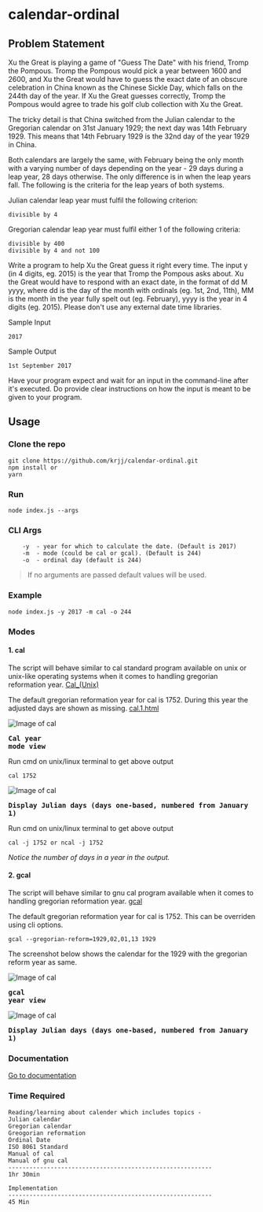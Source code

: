 # calendar-ordinal

## Problem Statement

Xu the Great is playing a game of "Guess The Date" with his friend, Tromp the Pompous. Tromp the Pompous would pick a year between 1600 and 2600, and Xu the Great would have to guess the exact date of an obscure celebration in China known as the Chinese Sickle Day, which falls on the 244th day of the year. If Xu the Great guesses correctly, Tromp the Pompous would agree to trade his golf club collection with Xu the Great.

The tricky detail is that China switched from the Julian calendar to the Gregorian calendar on 31st January 1929; the next day was 14th February 1929. This means that 14th February 1929 is the 32nd day of the year 1929 in China.

Both calendars are largely the same, with February being the only month with a varying number of days depending on the year - 29 days during a leap year, 28 days otherwise. The only difference is in when the leap years fall. The following is the criteria for the leap years of both systems.

Julian calendar leap year must fulfil the following criterion:
```
divisible by 4
```
Gregorian calendar leap year must fulfil either 1 of the following criteria:
```
divisible by 400
divisible by 4 and not 100
```

Write a program to help Xu the Great guess it right every time. The input y (in 4 digits, eg. 2015) is the year that Tromp the Pompous asks about. Xu the Great would have to respond with an exact date, in the format of dd M yyyy, where dd is the day of the month with ordinals (eg. 1st, 2nd, 11th), MM is the month in the year fully spelt out (eg. February), yyyy is the year in 4 digits (eg. 2015). Please don't use any external date time libraries.

Sample Input

```2017```

Sample Output

```1st September 2017```

Have your program expect and wait for an input in the command-line after it's executed. Do provide clear instructions on how the input is meant to be given to your program.


## Usage

### Clone the repo
```
git clone https://github.com/krjj/calendar-ordinal.git
npm install or 
yarn
```
### Run

```
node index.js --args
```

### CLI Args
```
    -y  - year for which to calculate the date. (Default is 2017)
    -m  - mode (could be cal or gcal). (Default is 244)
    -o  - ordinal day (default is 244)
```

> If no arguments are passed default values will be used.

### Example

```
node index.js -y 2017 -m cal -o 244
```

### Modes

#### 1. cal
The script will behave similar to cal standard program available on unix or unix-like operating systems when it comes to handling gregorian reformation year. [Cal_(Unix)](https://en.wikipedia.org/wiki/Cal_(Unix))

The default gregorian reformation year for cal is 1752. During this year the adjusted days are shown as missing. [cal.1.html](http://man7.org/linux/man-pages/man1/cal.1.html)

![Image of cal](images/cal.png)
<strong><pre>Cal year mode view</pre></strong>

Run cmd on unix/linux terminal to get above output
```
cal 1752
```

![Image of cal](images/cal-j.png)
<strong><pre>Display Julian days (days one-based, numbered from January 1)</pre></strong>


Run cmd on unix/linux terminal to get above output
```
cal -j 1752 or ncal -j 1752
```

<i>Notice the number of days in a year in the output.</i>

#### 2. gcal

The script will behave similar to gnu cal program available when it comes to handling gregorian reformation year. [gcal](https://www.gnu.org/software/gcal/)

The default gregorian reformation year for cal is 1752. This can be overriden using cli options.

```
gcal --gregorian-reform=1929,02,01,13 1929
```

The screenshot below shows the calendar for the 1929 with the gregorian reform year as same.

![Image of cal](images/gcal.png)
<strong><pre>gcal year view</pre></strong>


![Image of cal](images/gcal-j.png)
<strong><pre>Display Julian days (days one-based, numbered from January 1)</pre></strong>

### Documentation

[Go to documentation](https://glints-task1-docs.netlify.com/symbols/_global_.html)

### Time Required

```
Reading/learning about calender which includes topics - 
Julian calendar
Gregorian calendar
Greogorian reformation
Ordinal Date
ISO 8061 Standard
Manual of cal
Manual of gnu cal
----------------------------------------------------------
1hr 30min

Implementation 
----------------------------------------------------------
45 Min
```